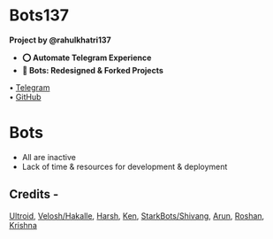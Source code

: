 # Bots137
<b>Project by @rahulkhatri137
* ⭕ Automate Telegram Experience
* 🔘 Bots: Redesigned & Forked Projects 
</b>

• [Telegram](https://t.me/bots137) <br>
• [GitHub](https://github.com/bots137)

# Bots
* All are inactive
* Lack of time & resources for development & deployment

## Credits -
[Ultroid](https://github.com/TeamUltroid/Ultroid), [Velosh/Hakalle](https://github.com/Hakalle), [Harsh](https://github.com/harshpreets63), [Ken](https://github.com/KenHV), [StarkBots/Shivang](https://github.com/ShivangKakkar), [Arun](https://github.com/arun017s), [Roshan](https://github.com/rookie2410), [Krishna](https://github.com/Krishna-Singhal)
